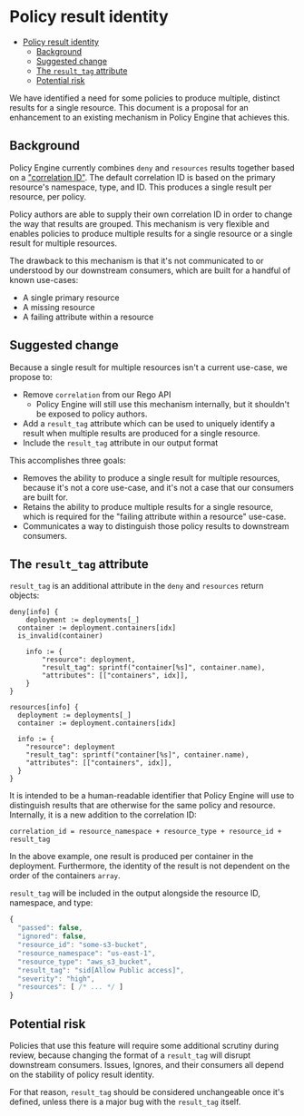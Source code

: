 # Policy result identity

- [Policy result identity](#policy-result-identity)
  - [Background](#background)
  - [Suggested change](#suggested-change)
  - [The `result_tag` attribute](#the-result_tag-attribute)
  - [Potential risk](#potential-risk)

We have identified a need for some policies to produce multiple, distinct
results for a single resource. This document is a proposal for an enhancement to
an existing mechanism in Policy Engine that achieves this.

## Background

Policy Engine currently combines `deny` and `resources` results together based
on a ["correlation ID"](https://github.com/snyk/policy-engine/blob/5e55e9bc644c35aebaf82defd84abf7cb7f97f92/docs/policy_spec.md#correlation-ids).
The default correlation ID is based on the primary resource's namespace, type,
and ID. This produces a single result per resource, per policy.

Policy authors are able to supply their own correlation ID in order to change
the way that results are grouped. This mechanism is very flexible and enables
policies to produce multiple results for a single resource or a single result
for multiple resources.

The drawback to this mechanism is that it's not communicated to or understood by
our downstream consumers, which are built for a handful of known use-cases:

- A single primary resource
- A missing resource
- A failing attribute within a resource

## Suggested change

Because a single result for multiple resources isn't a current use-case, we
propose to:

- Remove `correlation` from our Rego API
  - Policy Engine will still use this mechanism internally, but it shouldn't be
    exposed to policy authors.
- Add a `result_tag` attribute which can be used to uniquely identify a result
  when multiple results are produced for a single resource.
- Include the `result_tag` attribute in our output format

This accomplishes three goals:

- Removes the ability to produce a single result for multiple resources, because
  it's not a core use-case, and it's not a case that our consumers are built
  for.
- Retains the ability to produce multiple results for a single resource, which 
  is required for the "failing attribute within a resource" use-case.
- Communicates a way to distinguish those policy results to downstream
  consumers.

## The `result_tag` attribute

`result_tag` is an additional attribute in the `deny` and `resources` return
objects:

```open-policy-agent
deny[info] {
	deployment := deployments[_]
  container := deployment.containers[idx]
  is_invalid(container)

	info := {
		"resource": deployment,
		"result_tag": sprintf("container[%s]", container.name),
		"attributes": [["containers", idx]],
	}
}

resources[info] {
  deployment := deployments[_]
  container := deployment.containers[idx]

  info := {
    "resource": deployment
    "result_tag": sprintf("container[%s]", container.name),
    "attributes": [["containers", idx]],
  }
}
```

It is intended to be a human-readable identifier that Policy Engine will use to
distinguish results that are otherwise for the same policy and resource.
Internally, it is a new addition to the correlation ID:

```
correlation_id = resource_namespace + resource_type + resource_id + result_tag
```

In the above example, one result is produced per container in the deployment.
Furthermore, the identity of the result is not dependent on the order of the
containers `array`.

`result_tag` will be included in the output alongside the resource ID,
namespace, and type:

```javascript
{
  "passed": false,
  "ignored": false,
  "resource_id": "some-s3-bucket",
  "resource_namespace": "us-east-1",
  "resource_type": "aws_s3_bucket",
  "result_tag": "sid[Allow Public access]",
  "severity": "high",
  "resources": [ /* ... */ ]
}
```

## Potential risk

Policies that use this feature will require some additional scrutiny during
review, because changing the format of a `result_tag` will disrupt downstream
consumers. Issues, Ignores, and their consumers all depend on the stability of
policy result identity.

For that reason, `result_tag` should be considered unchangeable once it's
defined, unless there is a major bug with the `result_tag` itself.
